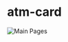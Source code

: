 # atm-card
![Main Pages](./screencapture-file-P-DEV-Complete-Project-git-new-6th-project-fsjs2-HTML-and-CSS-01-Project-Credit-Card-Landing-Page-atm-card-project-1-html-2022-12-25-20_13_35.png)
